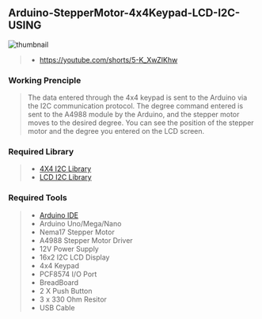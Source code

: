 ## Arduino-StepperMotor-4x4Keypad-LCD-I2C-USING


<img src="https://live.staticflickr.com/65535/52785734857_13260a17df_z.jpg" alt="thumbnail" class="center">

> - https://youtube.com/shorts/5-K_XwZIKhw <br/>



### Working Prenciple
>The data entered through the 4x4 keypad is sent to the Arduino via the I2C communication protocol. The degree command entered is sent to the A4988 module by the Arduino, and the stepper motor moves to the desired degree. You can see the position of the stepper motor and the degree you entered on the LCD screen. <br/>

### Required Library
> - [4X4 I2C Library](https://github.com/joeyoung/arduino_keypads) <br/>
> - [LCD I2C Library](https://github.com/fdebrabander/Arduino-LiquidCrystal-I2C-library) <br/>

### Required Tools
> - [Arduino IDE](https://www.arduino.cc/en/software) <br/>
> - Arduino Uno/Mega/Nano <br/> 
> - Nema17 Stepper Motor <br/>
> - A4988 Stepper Motor Driver <br/> 
> - 12V Power Supply <br/>
> - 16x2 I2C LCD Display <br/>
> - 4x4 Keypad <br/>
> - PCF8574 I/O Port <br/> 
> - BreadBoard <br/> 
> - 2 X Push Button <br/>
> - 3 x 330 Ohm Resitor <br/>
> - USB Cable <br/>
